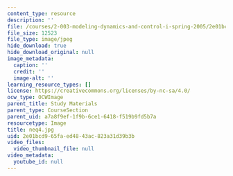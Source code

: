```yaml
---
content_type: resource
description: ''
file: /courses/2-003-modeling-dynamics-and-control-i-spring-2005/2e01bcd965faed4843ac823a31d39b3b_neq4.jpg
file_size: 12523
file_type: image/jpeg
hide_download: true
hide_download_original: null
image_metadata:
  caption: ''
  credit: ''
  image-alt: ''
learning_resource_types: []
license: https://creativecommons.org/licenses/by-nc-sa/4.0/
ocw_type: OCWImage
parent_title: Study Materials
parent_type: CourseSection
parent_uid: a7a8f9ef-1f9b-6ce1-6418-f519b9fd5b7a
resourcetype: Image
title: neq4.jpg
uid: 2e01bcd9-65fa-ed48-43ac-823a31d39b3b
video_files:
  video_thumbnail_file: null
video_metadata:
  youtube_id: null
---
```

